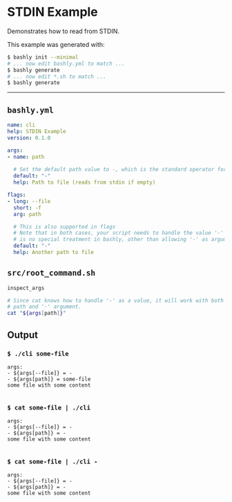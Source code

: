 # STDIN Example

Demonstrates how to read from STDIN.

This example was generated with:

```bash
$ bashly init --minimal
# ... now edit bashly.yml to match ...
$ bashly generate
# ... now edit *.sh to match ...
$ bashly generate
```

<!-- include: src/root_command.sh -->

-----

## `bashly.yml`

````yaml
name: cli
help: STDIN Example
version: 0.1.0

args:
- name: path
  
  # Set the default path value to -, which is the standard operator for stdin.
  default: "-"
  help: Path to file (reads from stdin if empty)

flags:
- long: --file
  short: -f
  arg: path

  # This is also supported in flags
  # Note that in both cases, your script needs to handle the value '-' as there
  # is no special treatment in bashly, other than allowing '-' as argument.
  default: "-"
  help: Another path to file
````

## `src/root_command.sh`

````bash
inspect_args

# Since cat knows how to handle '-' as a value, it will work with both a file
# path and '-' argument.
cat "${args[path]}"

````


## Output

### `$ ./cli some-file`

````shell
args:
- ${args[--file]} = -
- ${args[path]} = some-file
some file with some content


````

### `$ cat some-file | ./cli`

````shell
args:
- ${args[--file]} = -
- ${args[path]} = -
some file with some content


````

### `$ cat some-file | ./cli -`

````shell
args:
- ${args[--file]} = -
- ${args[path]} = -
some file with some content


````



